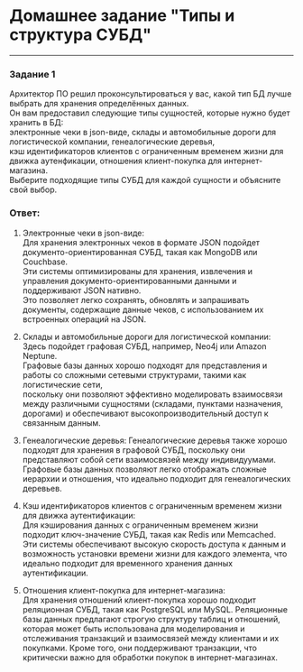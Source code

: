 # Домашнее задание "Типы и структура СУБД"  

---

### Задание 1

Архитектор ПО решил проконсультироваться у вас, какой тип БД лучше выбрать для хранения определённых данных.  
Он вам предоставил следующие типы сущностей, которые нужно будет хранить в БД:    
электронные чеки в json-виде, склады и автомобильные дороги для логистической компании, генеалогические деревья,  
кэш идентификаторов клиентов с ограниченным временем жизни для движка аутенфикации, отношения клиент-покупка для интернет-магазина.    
Выберите подходящие типы СУБД для каждой сущности и объясните свой выбор.  

### Ответ:  

1) Электронные чеки в json-виде:  
Для хранения электронных чеков в формате JSON подойдет документо-ориентированная СУБД, такая как MongoDB или Couchbase.    
Эти системы оптимизированы для хранения, извлечения и управления документо-ориентированными данными и поддерживают JSON нативно.     
Это позволяет легко сохранять, обновлять и запрашивать документы, содержащие данные чеков, с использованием их встроенных операций на JSON.
  
2) Склады и автомобильные дороги для логистической компании:   
Здесь подойдет графовая СУБД, например, Neo4j или Amazon Neptune.  
Графовые базы данных хорошо подходят для представления и работы со сложными сетевыми структурами, такими как логистические сети,   
поскольку они позволяют эффективно моделировать взаимосвязи между различными сущностями (складами, пунктами назначения, дорогами) и обеспечивают высокопроизводительный доступ к связанным данным.    

3) Генеалогические деревья:
Генеалогические деревья также хорошо подходят для хранения в графовой СУБД, поскольку они представляют собой сети взаимосвязей между индивидуумами.     
Графовые базы данных позволяют легко отображать сложные иерархии и отношения, что идеально подходит для генеалогических деревьев.    

4) Кэш идентификаторов клиентов с ограниченным временем жизни для движка аутентификации:  
Для кэширования данных с ограниченным временем жизни подходит ключ-значение СУБД, такая как Redis или Memcached.   
Эти системы обеспечивают высокую скорость доступа к данным и возможность установки времени жизни для каждого элемента, что идеально подходит для временного хранения данных аутентификации.

5) Отношения клиент-покупка для интернет-магазина:  
Для хранения отношений клиент-покупка хорошо подходит реляционная СУБД, такая как PostgreSQL или MySQL.
Реляционные базы данных предлагают строгую структуру таблиц и отношений, которая может быть использована для моделирования и отслеживания транзакций и взаимосвязей между клиентами и их покупками. 
Кроме того, они поддерживают транзакции, что критически важно для обработки покупок в интернет-магазинах.


